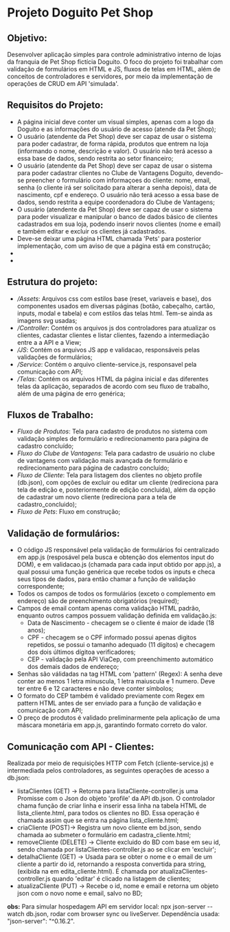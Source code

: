 # Projeto Doguito Pet Shop

## Objetivo: 
Desenvolver aplicação simples para controle administrativo interno de lojas da franquia de Pet Shop fictícia Doguito. O foco do projeto foi trabalhar com validação de formulários em HTML e JS, fluxos de telas em HTML, além de conceitos de controladores e servidores, por meio da implementação de operações de CRUD em API 'simulada'.

## Requisitos do Projeto:

<ul>
   <li>A página inicial deve conter um visual simples, apenas com a logo da Doguito e as informações do usuário de acesso (atende da Pet Shop);</li>
   <li>O usuário (atendente da Pet Shop) deve ser capaz de usar o sistema para poder cadastrar, de forma rápida, produtos que entrem na loja (informando o nome, descrição e valor). O usuário não terá acesso a essa base de dados, sendo restrita ao setor financeiro;</li>
   <li>O usuário (atendente da Pet Shop) deve ser capaz de usar o sistema para poder cadastrar clientes no Clube de Vantagens Doguito, devendo-se preencher o formulário com informaçoes do cliente: nome, email, senha (o cliente irá ser solicitado para alterar a senha depois), data de nascimento, cpf e endereço. O usuário não terá acesso a essa base de dados, sendo restrita a equipe coordenadora do Clube de Vantagens;</li>
   <li>O usuário (atendente da Pet Shop) deve ser capaz de usar o sistema para poder visualizar e manipular o banco de dados básico de clientes cadastrados em sua loja, podendo inserir novos clientes (nome e email) e também editar e excluir os clientes já cadastrados.</li>
   <li>Deve-se deixar uma página HTML chamada 'Pets' para posterior implementação, com um aviso de que a página está em construção;</li>
   <li></li>
   <li></li>
</ul>

## Estrutura do projeto:
<ul>
   <li><i>/Assets</i>: Arquivos css com estilos base (reset, variaveis e base), dos componentes usados em diversas páginas (botão, cabeçalho, cartão, inputs, modal e tabela) e com estilos das telas html. Tem-se ainda as imagens svg usadas;</li>
   <li><i>/Controller</i>: Contém os arquivos js dos controladores para atualizar os clientes, cadastar clientes e listar clientes, fazendo a intermediação entre a a API e a View;</li>
   <li><i>/JS</i>: Contém os arquivos JS app e validacao, responsáveis pelas validações de formulários;</li>
   <li><i>/Service</i>: Contém o arquivo cliente-service.js, responsavel pela comunicação com API;</li>
   <li><i>/Telas</i>: Contém os arquivos HTML da página inicial e das diferentes telas da aplicação, separados de acordo com seu fluxo de trabalho, além de uma página de erro genérica;</li>
</ul>

## Fluxos de Trabalho:
<ul>
   <li><i>Fluxo de Produtos</i>: Tela para cadastro de produtos no sistema com validação simples de formulário e redirecionamento para página de cadastro concluído;</li>
   <li><i>Fluxo do Clube de Vantagens</i>: Tela para cadastro de usuário no clube de vantagens com validação mais avançada de formulário e redirecionamento para página de cadastro concluído;</li>
   <li><i>Fluxo de Cliente</i>: Tela para listagem dos clientes no objeto profile (db.json), com opções de excluir ou editar um cliente (redireciona para tela de edição e, posteriormente de edição concluida), além da opção de cadastrar um novo cliente (redireciona para a tela de cadastro_concluido);</li>
   <li><i>Fluxo de Pets</i>: Fluxo em construção;</li>
</ul>

## Validação de formulários:

<ul>
   <li>O código JS responsável pela validação de formulários foi centralizado em app.js (resposável pela busca e obtenção dos elementos input do DOM), e em validacao.js (chamada para cada input obtido por app.js), a qual possui uma função genérica que recebe todos os inputs e checa seus tipos de dados, para então chamar a função de validação correspondente;</li>
   <li>Todos os campos de todos os formulários (exceto o complemento em endereço) são de preenchimento obrigatórios (required);</li> 
   <li>Campos de email contam apenas coma validação HTML padrão, enquanto outros campos possuem validação definida em validação.js:
      <ul>
         <li>Data de Nascimento - checagem se o cliente é maior de idade (18 anos);</li>
         <li>CPF - checagem se o CPF informado possui apenas digitos repetidos, se possui o tamanho adequado (11 dígitos) e checagem dos dois últimos dígitoa verificadores;</li>
         <li>CEP - validação pela API ViaCep, com preenchimento automático dos demais dados de endereço;</li>
      </ul>
   </li>
   <li>Senhas são válidadas na tag HTML com 'pattern' (Regex): A senha deve conter ao menos 1 letra minuscula, 1 letra maiuscula e 1 numero. Deve ter entre 6 e 12 caracteres e não deve conter símbolos;</li>
   <li>O formato do CEP também é validado previamente com Regex em pattern HTML antes de ser enviado para a função de validação e comunicação com API;</li>
   <li>O preço de produtos é validado preliminarmente pela aplicação de uma máscara monetária em app.js, garantindo formato correto do valor.</li>
</ul>

## Comunicação com API - Clientes:
   <p>Realizada por meio de requisições HTTP com Fetch (cliente-service.js) e intermediada pelos controladores, as seguintes operações de acesso a db.json:</p>
   <ul>
      <li>listaClientes (GET) -> Retorna para listaCliente-controller.js uma Promisse com o Json do objeto 'profile' da API db.json. O controlador chama função de criar linha e inserir essa linha na tabela HTML de lista_cliente.html, para todos os clientes no BD. Essa operação é chamada assim que se entra na página lista_cliente.html;</li>
      <li>criaCliente (POST)-> Registra um novo cliente em bd.json, sendo chamada ao submeter o formulário em cadastra_cliente.html;</li>
      <li>removeCliente (DELETE) -> Cliente excluido do BD com base em seu id, sendo chamada por listaClientes-controller.js ao se clicar em 'excluir';</li>
      <li>detalhaCliente (GET) -> Usada para se obter o nome e o email de um cliente a partir do id, retornando a resposta convertida para string, (exibida na em edita_cliente.html). É chamada por atualizaClientes-controller.js quando 'editar' é clicado na listagem de clientes;</li>
      <li>atualizaCliente (PUT) -> Recebe o id, nome e email e retorna um objeto json com o novo nome e email, salvo no BD;</li>
   </ul>

<p><b>obs:</b> Para simular hospedagem API em servidor local: npx json-server --watch db.json, rodar com browser sync ou liveServer. Dependência usada: "json-server": "^0.16.2". 


